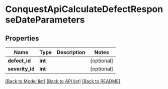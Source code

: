 # ConquestApiCalculateDefectResponseDateParameters

## Properties
Name | Type | Description | Notes
------------ | ------------- | ------------- | -------------
**defect_id** | **int** |  | [optional] 
**severity_id** | **int** |  | [optional] 

[[Back to Model list]](../README.md#documentation-for-models) [[Back to API list]](../README.md#documentation-for-api-endpoints) [[Back to README]](../README.md)


